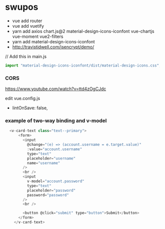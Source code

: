 # swupos

- vue add router
- vue add vuetify
- yarn add axios chart.js@2 material-design-icons-iconfont vue-chartjs vue-moment vue2-filters
- yarn add material-design-icons-iconfont
- http://travistidwell.com/jsencrypt/demo/

// Add this in main.js

```js
import "material-design-icons-iconfont/dist/material-design-icons.css";
```

### CORS

https://www.youtube.com/watch?v=ttd4zOgCJdc

edit vue.config.js

- lintOnSave: false,

### example of two-way binding and v-model

```js
  <v-card-text class="text--primary">
      <form>
        <input
          @change="(e) => (account.username = e.target.value)"
          :value="account.username"
          type="text"
          placeholder="username"
          name="username"
        />
        <br />
        <input
          v-model="account.password"
          type="text"
          placeholder="password"
          password="password"
        />
        <br />

        <button @click="submit" type="button">Submit</button>
      </form>
    </v-card-text>
```
